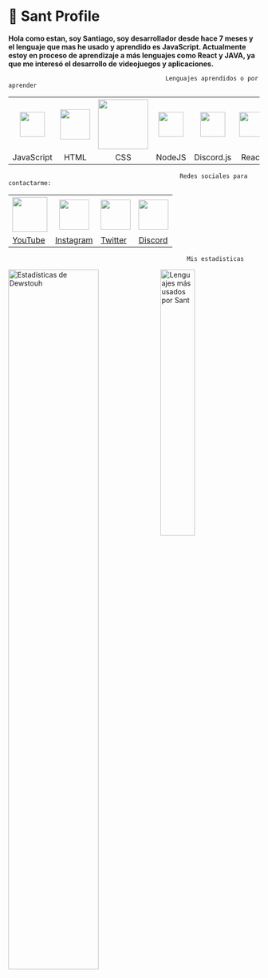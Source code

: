 
# 👋 Sant Profile


**Hola como estan, soy Santiago, soy desarrollador desde hace 7 meses y el lenguaje que mas he usado y aprendido es JavaScript. Actualmente estoy en proceso de aprendizaje a más lenguajes como React y JAVA, ya que me interesó el desarrollo de videojuegos y aplicaciones.**

                                                Lenguajes aprendidos o por aprender

<table align="center" align-items="center">
  <tr>
    <th><img src="https://upload.wikimedia.org/wikipedia/commons/6/6a/JavaScript-logo.png" width=50></th>
    <th><img src="https://upload.wikimedia.org/wikipedia/commons/thumb/6/61/HTML5_logo_and_wordmark.svg/2048px-HTML5_logo_and_wordmark.svg.png" width=60></th>
    <th><img src="https://1000marcas.net/wp-content/uploads/2021/02/CSS-Logo.png" width=100></th>
    <th><img src="https://brandslogos.com/wp-content/uploads/thumbs/nodejs-icon-logo.png" width=50></th>
    <th><img src="https://discord.js.org/static/djs_logo.png" width=50></th>
    <th><img src="https://upload.wikimedia.org/wikipedia/commons/thumb/4/47/React.svg/250px-React.svg.png" width=50></th>
    <th><img src="https://cdn-icons-png.flaticon.com/512/226/226777.png" width=50></th>
  </tr>
  <tr>
    <td align="center">
        JavaScript
    </td>
    <td align="center">
        HTML
    </td>
    <td align="center">
        CSS
    </td>
    <td align="center">
        NodeJS
    </td>
    <td align="center">
        Discord.js
    </td>
    <td align="center">
        React
    </td>
    <td align="center">
        Java
    </td>
  </tr>
</table>

                                                    Redes sociales para contactarme:

<table align="center" align-items="center">
  <tr>
    <th><img src="https://icones.pro/wp-content/uploads/2021/02/youtube-logo-icone.png" width=70></th>
    <th><img src="https://upload.wikimedia.org/wikipedia/commons/thumb/e/e7/Instagram_logo_2016.svg/2048px-Instagram_logo_2016.svg.png" width=60></th>
    <th><img src="https://upload.wikimedia.org/wikipedia/commons/thumb/4/4f/Twitter-logo.svg/512px-Twitter-logo.svg.png" width=60></th>
    <th><img src="https://logodownload.org/wp-content/uploads/2017/11/discord-logo-0.png" width=60></th>
  </tr>
  <tr>
    <td>
        <a href="https://www.youtube.com/channel/UCi60JKb0AFp4whN-u98wf1A">YouTube</a>
    </td>
     <td>
        <a href="https://www.instagram.com/santiagocs_0/">Instagram</a>
    </td>
     <td>
        <a href="https://twitter.com/Sant_cg_">Twitter</a>
    </td>
    <td>
      <a href="https://discord.gg/tHhNxa9p8s">Discord</a>
    </td>
  </tr>
</table>

                                                      Mis estadisticas
<img align="left" src="https://github-readme-stats.vercel.app/api?username=santiagoXAZ&&show_icons=true&include_all_commits=true&title_color=fff&icon_color=79ff97&text_color=efefef&bg_color=24292e" alt="Estadísticas de Dewstouh" width="60%">
  
<img src="https://github-readme-stats.vercel.app/api/top-langs/?username=santiagoXAZ&show_icons=true&hide_border=true&theme=radical" width="37%" alt="Lenguajes más usados por Sant">


